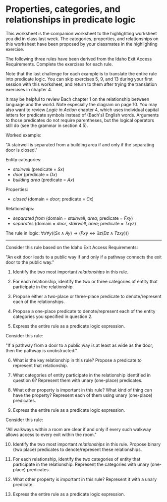# Properties, categories, and relationships in predicate logic

This worksheet is the companion worksheet to the highlighting worksheet 
you did in class last week. The categories, properties, and 
relationships on this worksheet have
been proposed by your 
classmates in the highlighting exercise. 

The following three rules have been derived from the Idaho Exit Access 
Requirements. Complete the exercises for each rule. 

Note that the last challenge for each example is to translate the entire 
rule into predicate logic. You can skip exercises 5, 9, and 13 during your 
first session with this worksheet, and return to them after trying the
translation exercises in chapter 4.

It may be helpful to review Bach chapter 1 on the relationship between
language and the world. Note especially the diagram on page 10. You may also 
want to review *Logic in Action* chapter 4, which uses individual capital 
letters for  predicate symbols instead of (Bach's) English words. Arguments 
to those predicates do not require parentheses, but the logical operators 
still do (see the grammar in section 4.5).

Worked example:

"A stairwell is separated from a building area if and only if the
separating door is closed."

Entity categories:

- *stairwell* (predicate = $Sx$)
- *door* (predicate = $Dx$)
- *building area* (predicate = $Ax$)

Properties:

- *closed* (domain = *door*; predicate = $Cx$)

Relationships:

- *separated from* (domain = *stairwell*, *area*; predicate = $Fxy$)
- *separates* (domain = *door*, *stairwell*, *area*; predicate = $Txyz$)

The rule in logic: ${\forall}x{\forall}y ((Sx \wedge Ay) \rightarrow (Fxy \leftrightarrow {\exists}z(Dz \wedge Tzxy)))$

------------------------------------

Consider this rule based on the Idaho Exit Access Requirements:

"An exit door leads to a public way if and only if a pathway connects
the exit door to the public way."

1. Identify the two most important *relationships* in this rule.

2. For each relationship, identify the two or three categories of
   entity that participate in the relationship.

3. Propose either a two-place or three-place predicate to
   denote/represent each of the relationships.

4. Propose a one-place predicate to denote/represent each
   of the entity categories you specified in question 2.

5. Express the entire rule as a predicate logic expression.


Consider this rule:

"If a pathway from a door to a public way is at least as wide as the
door, then the pathway is unobstructed."

6. What is the key relationship in this rule? Propose a predicate to
   represent that relationship.

7. What categories of entity participate in the relationship
   identified in question 6? Represent them with unary (one-place)
   predicates.

8. What other property is important in this rule? What kind of thing
   can have the property? Represent each of them using unary (one-place)
   predicates.

9. Express the entire rule as a predicate logic expression.

Consider this rule:

"All walkways within a room are clear if and only if every such walkway
allows access to every exit within the room."

10. Identify the two most important *relationships* in this
   rule. Propose binary (two place) predicates to denote/represent
   these relationships.

11. For each relationship, identify the two categories of entity that
    participate in the relationship. Represent the categories with unary
    (one-place) predicates.

12. What other property is important in this rule? Represent it with a
    unary predicate.

13. Express the entire rule as a predicate logic expression.



